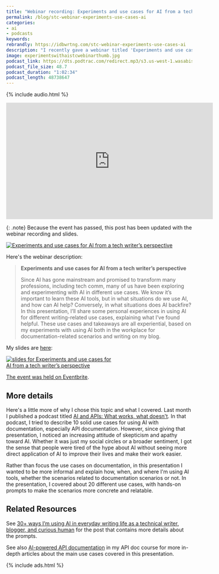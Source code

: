 ```yaml
---
title: "Webinar recording: Experiments and use cases for AI from a tech writer’s perspective"
permalink: /blog/stc-webinar-experiments-use-cases-ai
categories:
- ai
- podcasts
keywords: 
rebrandly: https://idbwrtng.com/stc-webinar-experiments-use-cases-ai
description: "I recently gave a webinar titled 'Experiments and use cases for AI from a tech writer’s perspective' on December 8, 2023. The webinar was sponsored by the STC Washington, DC - Baltimore Chapter. In this presentation, I shared some personal experiences in using AI for different writing-related use cases, explaining what I’ve found helpful. These use cases and takeaways were all experiential, based on my experiments with using AI both in the workplace for documentation-related scenarios and writing on my blog."
image: experimentswithaistcwebinarthumb.jpg
podcast_link: https://dts.podtrac.com/redirect.mp3/s3.us-west-1.wasabisys.com/idbwmedia.com/podcasts/stcwadcwebinaraiexperiments.mp3
podcast_file_size: 48.7
podcast_duration: "1:02:34"
podcast_length: 48738647
---
```


{% include audio.html %}

<iframe width="560" height="315" src="https://www.youtube.com/embed/FrHImeoPMy0" title="YouTube video player" frameborder="0" allow="accelerometer; autoplay; clipboard-write; encrypted-media; gyroscope; picture-in-picture" allowfullscreen></iframe>

{: .note}
Because the event has passed, this post has been updated with the webinar recording and slides.

<a class='noCrossRef' href="https://www.eventbrite.com/e/webinar-experiments-and-use-cases-for-ai-from-a-tech-writers-perspective-tickets-761896822907"><img style="max-width: 600px" src="{{site.media}}/experimentswithaistcwebinar.jpg" alt="Experiments and use cases for AI from a tech writer’s perspective" /></a>

Here's the webinar description:

> **Experiments and use cases for AI from a tech writer’s perspective**
> 
> Since AI has gone mainstream and promised to transform many professions, including tech comm, many of us have been exploring and experimenting with AI in different use cases. We know it’s important to learn these AI tools, but in what situations do we use AI, and how can AI help? Conversely, in what situations does AI backfire? In this presentation, I’ll share some personal experiences in using AI for different writing-related use cases, explaining what I’ve found helpful. These use cases and takeaways are all experiential, based on my experiments with using AI both in the workplace for documentation-related scenarios and writing on my blog.

My slides are [here](https://docs.google.com/presentation/d/1YqGmJOQBLigpS1PtSiHz1D46bPNsfDiILW9AVP8oGGY/edit?usp=sharing&resourcekey=0-J7jPNv2CUrsF9np5Zqzznw):

<a class="noCrossRef" href="https://docs.google.com/presentation/d/1YqGmJOQBLigpS1PtSiHz1D46bPNsfDiILW9AVP8oGGY/edit?usp=sharing&resourcekey=0-J7jPNv2CUrsF9np5Zqzznw"><img style="max-width:300px" src="{{site.media}}/stcwebinarusecasesaithumbslides.png" alt="slides for Experiments and use cases for AI from a tech writer’s perspective" />

The event was held on [Eventbrite](https://www.eventbrite.com/e/webinar-experiments-and-use-cases-for-ai-from-a-tech-writers-perspective-tickets-761896822907). 

## More details

Here's a little more of why I chose this topic and what I covered. Last month I published a podcast titled [AI and APIs: What works, what doesn't](/blog/ai-apis-what-works-and-doesnt-video-recording-podcast). In that podcast, I tried to describe 10 solid use cases for using AI with documentation, especially API documentation. However, since giving that presentation, I noticed an increasing attitude of skepticism and apathy toward AI. Whether it was just my social circles or a broader sentiment, I got the sense that people were tired of the hype about AI without seeing more direct application of AI to improve their lives and make their work easier. 

Rather than focus the use cases on documentation, in this presentation I wanted to be more informal and explain how, when, and where I'm using AI tools, whether the scenarios related to documentation scenarios or not. In the presentation, I covered about 20 different use cases, with hands-on prompts to make the scenarios more concrete and relatable.

## Related Resources

See [30+ ways I’m using AI in everyday writing life as a technical writer, blogger, and curious human](/blog/all-the-ways-im-using-ai-tools-in-everyday-life) for the post that contains more details about the prompts.

See also [AI-powered API documentation](/ai/index.html) in my API doc course for more in-depth articles about the main use cases covered in this presentation.

{% include ads.html %}
